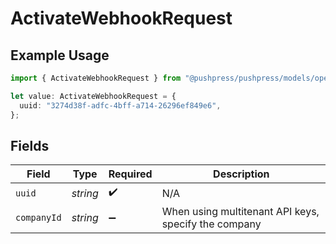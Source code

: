# ActivateWebhookRequest

## Example Usage

```typescript
import { ActivateWebhookRequest } from "@pushpress/pushpress/models/operations";

let value: ActivateWebhookRequest = {
  uuid: "3274d38f-adfc-4bff-a714-26296ef849e6",
};
```

## Fields

| Field                                                | Type                                                 | Required                                             | Description                                          |
| ---------------------------------------------------- | ---------------------------------------------------- | ---------------------------------------------------- | ---------------------------------------------------- |
| `uuid`                                               | *string*                                             | :heavy_check_mark:                                   | N/A                                                  |
| `companyId`                                          | *string*                                             | :heavy_minus_sign:                                   | When using multitenant API keys, specify the company |